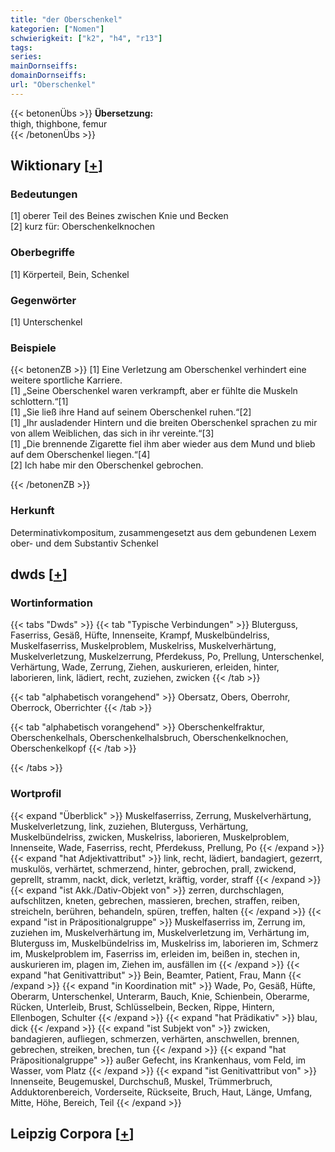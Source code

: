 ```yaml
---
title: "der Oberschenkel"
kategorien: ["Nomen"]
schwierigkeit: ["k2", "h4", "r13"]
tags:
series:
mainDornseiffs:
domainDornseiffs:
url: "Oberschenkel"
---
```


{{< betonenÜbs >}}
**Übersetzung:**  
thigh, thighbone, femur  
{{< /betonenÜbs >}}

## Wiktionary [[+](https://de.wiktionary.org/wiki/Oberschenkel)]

### Bedeutungen
[1] oberer Teil des Beines zwischen Knie und Becken  
[2] kurz für: Oberschenkelknochen  

### Oberbegriffe
[1] Körperteil, Bein, Schenkel  

### Gegenwörter
[1] Unterschenkel  

### Beispiele
{{< betonenZB >}}
[1] Eine Verletzung am Oberschenkel verhindert eine weitere sportliche Karriere.  
[1] „Seine Oberschenkel waren verkrampft, aber er fühlte die Muskeln schlottern.“[1]  
[1] „Sie ließ ihre Hand auf seinem Oberschenkel ruhen.“[2]  
[1] „Ihr ausladender Hintern und die breiten Oberschenkel sprachen zu mir von allem Weiblichen, das sich in ihr vereinte.“[3]  
[1] „Die brennende Zigarette fiel ihm aber wieder aus dem Mund und blieb auf dem Oberschenkel liegen.“[4]  
[2] Ich habe mir den Oberschenkel gebrochen.  

{{< /betonenZB >}}
### Herkunft
Determinativkompositum, zusammengesetzt aus dem gebundenen Lexem ober- und dem Substantiv Schenkel  



## dwds [[+](https://www.dwds.de/wb/Oberschenkel)]

### Wortinformation
{{< tabs "Dwds" >}}
{{< tab "Typische Verbindungen" >}}
Bluterguss, Faserriss, Gesäß, Hüfte, Innenseite, Krampf, Muskelbündelriss, Muskelfaserriss, Muskelproblem, Muskelriss, Muskelverhärtung, Muskelverletzung, Muskelzerrung, Pferdekuss, Po, Prellung, Unterschenkel, Verhärtung, Wade, Zerrung, Ziehen, auskurieren, erleiden, hinter, laborieren, link, lädiert, recht, zuziehen, zwicken
{{< /tab >}}

{{< tab "alphabetisch vorangehend" >}}
Obersatz, Obers, Oberrohr, Oberrock, Oberrichter
{{< /tab >}}

{{< tab "alphabetisch vorangehend" >}}
Oberschenkelfraktur, Oberschenkelhals, Oberschenkelhalsbruch, Oberschenkelknochen, Oberschenkelkopf
{{< /tab >}}

{{< /tabs >}}

### Wortprofil
{{< expand "Überblick" >}} Muskelfaserriss, Zerrung, Muskelverhärtung, Muskelverletzung, link, zuziehen, Bluterguss, Verhärtung, Muskelbündelriss, zwicken, Muskelriss, laborieren, Muskelproblem, Innenseite, Wade, Faserriss, recht, Pferdekuss, Prellung, Po {{< /expand >}}
{{< expand "hat Adjektivattribut" >}} link, recht, lädiert, bandagiert, gezerrt, muskulös, verhärtet, schmerzend, hinter, gebrochen, prall, zwickend, geprellt, stramm, nackt, dick, verletzt, kräftig, vorder, straff {{< /expand >}}
{{< expand "ist Akk./Dativ-Objekt von" >}} zerren, durchschlagen, aufschlitzen, kneten, gebrechen, massieren, brechen, straffen, reiben, streicheln, berühren, behandeln, spüren, treffen, halten {{< /expand >}}
{{< expand "ist in Präpositionalgruppe" >}} Muskelfaserriss im, Zerrung im, zuziehen im, Muskelverhärtung im, Muskelverletzung im, Verhärtung im, Bluterguss im, Muskelbündelriss im, Muskelriss im, laborieren im, Schmerz im, Muskelproblem im, Faserriss im, erleiden im, beißen in, stechen in, auskurieren im, plagen im, Ziehen im, ausfällen im {{< /expand >}}
{{< expand "hat Genitivattribut" >}} Bein, Beamter, Patient, Frau, Mann {{< /expand >}}
{{< expand "in Koordination mit" >}} Wade, Po, Gesäß, Hüfte, Oberarm, Unterschenkel, Unterarm, Bauch, Knie, Schienbein, Oberarme, Rücken, Unterleib, Brust, Schlüsselbein, Becken, Rippe, Hintern, Ellenbogen, Schulter {{< /expand >}}
{{< expand "hat Prädikativ" >}} blau, dick {{< /expand >}}
{{< expand "ist Subjekt von" >}} zwicken, bandagieren, aufliegen, schmerzen, verhärten, anschwellen, brennen, gebrechen, streiken, brechen, tun {{< /expand >}}
{{< expand "hat Präpositionalgruppe" >}} außer Gefecht, ins Krankenhaus, vom Feld, im Wasser, vom Platz {{< /expand >}}
{{< expand "ist Genitivattribut von" >}} Innenseite, Beugemuskel, Durchschuß, Muskel, Trümmerbruch, Adduktorenbereich, Vorderseite, Rückseite, Bruch, Haut, Länge, Umfang, Mitte, Höhe, Bereich, Teil {{< /expand >}}

## Leipzig Corpora [[+](https://corpora.uni-leipzig.de/en/res?word=Oberschenkel&corpusId=deu_newscrawl-public_2018)]

